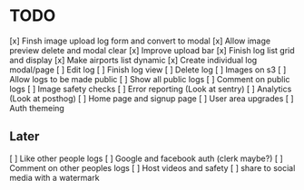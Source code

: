 # TODO

[x] Finsh image upload log form and convert to modal
[x] Allow image preview delete and modal clear
[x] Improve upload bar
[x] Finish log list grid and display
[x] Make airports list dynamic
[x] Create individual log modal/page
[ ] Edit log
[ ] Finish log view
[ ] Delete log
[ ] Images on s3
[ ] Allow logs to be made public
[ ] Show all public logs
[ ] Comment on public logs
[ ] Image safety checks
[ ] Error reporting (Look at sentry)
[ ] Analytics (Look at posthog)
[ ] Home page and signup page
[ ] User area upgrades
[ ] Auth themeing


## Later

[ ] Like other people logs
[ ] Google and facebook auth (clerk maybe?)
[ ] Comment on other peoples logs
[ ] Host videos and safety
[ ] share to social media with a watermark
